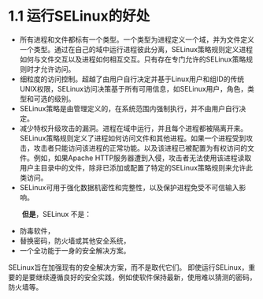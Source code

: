 # 1.1 运行SELinux的好处

* 所有进程和文件都标有一个类型。一个类型为进程定义一个域，并为文件定义一个类型。通过在自己的域中运行进程彼此分离，SELinux策略规则定义进程如何与文件交互以及进程如何相互交互。只有存在专门允许的SELinux策略规则时才允许访问。
* 细粒度的访问控制。超越了由用户自行决定并基于Linux用户和组ID的传统UNIX权限，SELinux访问决策基于所有可用信息，如SELinux用户，角色，类型和可选的级别。
* SELinux策略是由管理定义的，在系统范围内强制执行，并不由用户自行决定。
* 减少特权升级攻击的漏洞。进程在域中运行，并且每个进程都被隔离开来。 SELinux策略规则定义了进程如何访问文件和其他进程。如果一个进程受到攻击，攻击者只能访问该进程的正常功能。以及该进程已被配置为有权访问的文件。例如，如果Apache HTTP服务器遭到入侵，攻击者无法使用该进程读取用户主目录中的文件，除非已添加或配置了特定的SELinux策略规则来允许此类访问。
* SELinux可用于强化数据机密性和完整性，以及保护进程免受不可信输入影响。

&emsp;&emsp;**但是**，SELinux 不是：

* 防毒软件，
* 替换密码，防火墙或其他安全系统，
* 一个全功能于一身的安全解决方案。

SELinux旨在加强现有的安全解决方案，而不是取代它们。 即使运行SELinux，重要的是要继续遵循良好的安全实践，例如使软件保持最新，使用难以猜测的密码，防火墙等。

